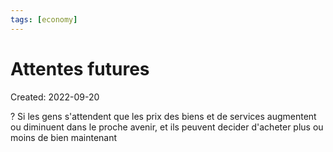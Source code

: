 ```yaml
---
tags: [economy] 
---
```

# Attentes futures
Created: 2022-09-20

?
Si les gens s'attendent que les prix des biens et de services augmentent ou diminuent dans le proche avenir, et ils peuvent decider d'acheter plus ou moins de bien maintenant
<!--SR:!2022-09-22,1,230-->

